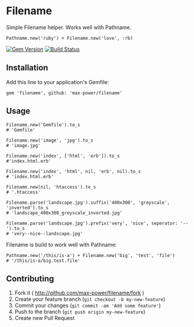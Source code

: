 # Filename

Simple Filename helper. Works well with Pathname.

    Pathname.new('ruby') + Filename.new('love', :rb)
	
[![Gem Version](https://badge.fury.io/rb/filename.png)](http://badge.fury.io/rb/filename)
[![Build Status](https://travis-ci.org/max-power/filename.png?branch=master)](https://travis-ci.org/max-power/filename)

## Installation

Add this line to your application's Gemfile:

    gem 'filename', github: 'max-power/filename'
	
## Usage

    Filename.new('Gemfile').to_s
	# 'Gemfile'
    
	Filename.new('image', 'jpg').to_s
	# 'image.jpg'
    
	Filename.new('index', ['html', 'erb']).to_s
	#'index.html.erb'
    
	Filename.new('index', 'html', nil, 'erb', nil).to_s 
	# 'index.html.erb'
    
	Filename.new(nil, 'htaccess').to_s 
	# '.htaccess'
	
	Filename.parse('landscape.jpg').suffix('400x300', 'greyscale', 'inverted').to_s
	# 'landscape_400x300_greyscale_inverted.jpg'
	
	Filename.parse('landscape.jpg').prefix('very', 'nice', seperator: '--').to_s
	# 'very--nice--landscape.jpg'
  
Filename is build to work well with Pathname:

	Pathname.new('/this/is-a') + Filename.new('big', 'test', 'file')  
	# '/this/is-a/big.test.file'

## Contributing

1. Fork it ( http://github.com/max-power/filename/fork )
2. Create your feature branch (`git checkout -b my-new-feature`)
3. Commit your changes (`git commit -am 'Add some feature'`)
4. Push to the branch (`git push origin my-new-feature`)
5. Create new Pull Request
